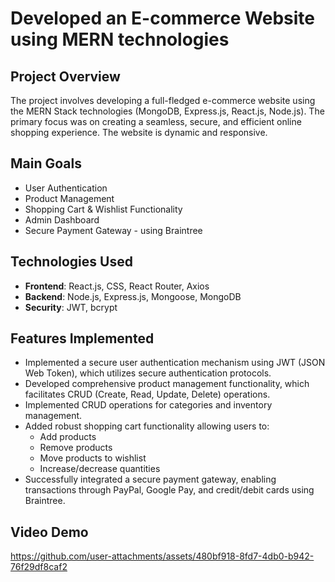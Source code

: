 # Developed an E-commerce Website using MERN technologies

## Project Overview
The project involves developing a full-fledged e-commerce website using the MERN Stack technologies (MongoDB, Express.js, React.js, Node.js). The primary focus was on creating a seamless, secure, and efficient online shopping experience. The website is dynamic and responsive.

## Main Goals
- User Authentication
- Product Management
- Shopping Cart & Wishlist Functionality
- Admin Dashboard
- Secure Payment Gateway - using Braintree

## Technologies Used
- **Frontend**: React.js, CSS, React Router, Axios
- **Backend**: Node.js, Express.js, Mongoose, MongoDB
- **Security**: JWT, bcrypt

## Features Implemented
- Implemented a secure user authentication mechanism using JWT (JSON Web Token), which utilizes secure authentication protocols.
- Developed comprehensive product management functionality, which facilitates CRUD (Create, Read, Update, Delete) operations.
- Implemented CRUD operations for categories and inventory management.
- Added robust shopping cart functionality allowing users to:
  - Add products
  - Remove products
  - Move products to wishlist
  - Increase/decrease quantities
- Successfully integrated a secure payment gateway, enabling transactions through PayPal, Google Pay, and credit/debit cards using Braintree.

## Video Demo
https://github.com/user-attachments/assets/480bf918-8fd7-4db0-b942-76f29df8caf2
